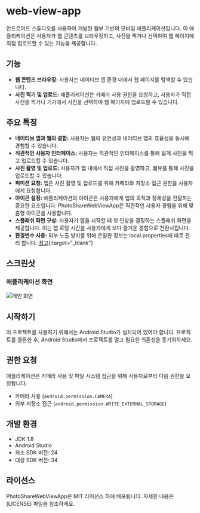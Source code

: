# web-view-app
안드로이드 스튜디오를 사용하여 개발된 웹뷰 기반의 모바일 애플리케이션입니다. 이 애플리케이션은 사용자가 웹 콘텐츠를 브라우징하고, 사진을 찍거나 선택하여 웹 페이지에 직접 업로드할 수 있는 기능을 제공합니다.

## 기능

- **웹 콘텐츠 브라우징:** 사용자는 네이티브 앱 환경 내에서 웹 페이지를 탐색할 수 있습니다.
- **사진 찍기 및 업로드:** 애플리케이션은 카메라 사용 권한을 요청하고, 사용자가 직접 사진을 찍거나 기기에서 사진을 선택하여 웹 페이지에 업로드할 수 있습니다.

## 주요 특징

- **네이티브 앱과 웹의 결합:** 사용자는 웹의 유연성과 네이티브 앱의 효율성을 동시에 경험할 수 있습니다.
- **직관적인 사용자 인터페이스:** 사용자는 직관적인 인터페이스를 통해 쉽게 사진을 찍고 업로드할 수 있습니다.
- **사진 촬영 및 업로드:** 사용자가 앱 내에서 직접 사진을 촬영하고, 웹뷰를 통해 사진을 업로드할 수 있습니다.
- **퍼미션 요청:** 앱은 사진 촬영 및 업로드를 위해 카메라와 저장소 접근 권한을 사용자에게 요청합니다.
- **아이콘 설정:** 애플리케이션의 아이콘은 사용자에게 앱의 목적과 정체성을 전달하는 중요한 요소입니다. PhotoShareWebViewApp은 직관적인 사용자 경험을 위해 맞춤형 아이콘을 사용합니다.
- **스플래쉬 화면 구성:** 사용자가 앱을 시작할 때 첫 인상을 결정하는 스플래쉬 화면을 제공합니다. 이는 앱 로딩 시간을 사용자에게 보다 즐거운 경험으로 전환시킵니다.
- **환경변수 사용:** 외부 노출 방지를 위해 은밀한 정보는 local.properties에 따로 관리 합니다. [참고](https://tae-hui.tistory.com/entry/Android-Studio-localproperties-%ED%99%9C%EC%9A%A9-%EB%B0%A9%EB%B2%95){:target="_blank"}

## 스크린샷

### 애플리케이션 화면
![메인 화면](https://github.com/taehui8260/web-view-app/assets/160584878/1426d46c-0079-452d-b60f-0ed7db2f5c46)

## 시작하기

이 프로젝트를 사용하기 위해서는 Android Studio가 설치되어 있어야 합니다. 프로젝트를 클론한 후, Android Studio에서 프로젝트를 열고 필요한 의존성을 동기화하세요.

## 권한 요청

애플리케이션은 카메라 사용 및 파일 시스템 접근을 위해 사용자로부터 다음 권한을 요청합니다.

- 카메라 사용 (`android.permission.CAMERA`)
- 외부 저장소 접근 (`android.permission.WRITE_EXTERNAL_STORAGE`)

## 개발 환경

- JDK 1.8
- Android Studio
- 최소 SDK 버전: 24
- 대상 SDK 버전: 34

## 라이선스

PhotoShareWebViewApp은 MIT 라이선스 하에 배포됩니다. 자세한 내용은 (LICENSE) 파일을 참조하세요.
